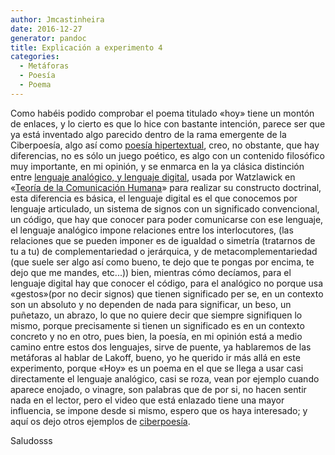 ```yaml
---
author: Jmcastinheira
date: 2016-12-27
generator: pandoc
title: Explicación a experimento 4
categories:
  - Metáforas
  - Poesía
  - Poema
---
```



Como habéis podido comprobar el poema titulado «hoy» tiene un montón de
enlaces, y lo cierto es que lo hice con bastante intención, parece ser
que ya está inventado algo parecido dentro de la rama emergente de la
Ciberpoesía, algo así como [poesía
hipertextual](http://es.wikipedia.org/wiki/Ciberpoes%C3%ADa), creo, no
obstante, que hay diferencias, no es sólo un juego poético, es algo con
un contenido filosófico muy importante, en mi opinión, y se enmarca en
la ya clásica distinción entre [lenguaje analógico, y lenguaje
digital](http://www.ucm.es/info/eurotheo/diccionario/C/comunicacion_anadigi.pdf),
usada por Watzlawick en «[Teoría de la Comunicación
Humana](http://perso.wanadoo.es/aniorte_nic/apunt_terap_famil_3.htm)»
para realizar su constructo doctrinal, esta diferencia es básica, el
lenguaje digital es el que conocemos por lenguaje articulado, un sistema
de signos con un significado convencional, un código, que hay que
conocer para poder comunicarse con ese lenguaje, el lenguaje analógico
impone relaciones entre los interlocutores, (las relaciones que se
pueden imponer es de igualdad o simetría (tratarnos de tu a tu) de
complementariedad o jerárquica, y de metacomplementariedad (que suele
ser algo así como bueno, te dejo que te pongas por encima, te dejo que
me mandes, etc...)) bien, mientras cómo decíamos, para el lenguaje
digital hay que conocer el código, para el analógico no porque usa
«gestos»(por no decir signos) que tienen significado per se, en un
contexto son un absoluto y no dependen de nada para significar, un beso,
un puñetazo, un abrazo, lo que no quiere decir que siempre signifiquen
lo mismo, porque precisamente si tienen un significado es en un contexto
concreto y no en otro, pues bien, la poesía, en mi opinión está a medio
camino entre estos dos lenguajes, sirve de puente, ya hablaremos de las
metáforas al hablar de Lakoff, bueno, yo he querido ir más allá en este
experimento, porque «Hoy» es un poema en el que se llega a usar casi
directamente el lenguaje analógico, casi se roza, vean por ejemplo
cuando aparece enojado, o vinagre, son palabras que de por si, no hacen
sentir nada en el lector, pero el video que está enlazado tiene una
mayor influencia, se impone desde si mismo, espero que os haya
interesado; y aquí os dejo otros ejemplos de
[ciberpoesía](http://lorealenelespejo.blogspot.com/search/label/Ciberpoema).

Saludosss

